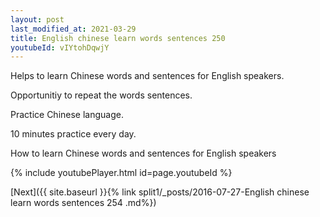 ```yaml
---
layout: post
last_modified_at: 2021-03-29
title: English chinese learn words sentences 250 
youtubeId: vIYtohDqwjY
---
```

 
 
Helps to learn Chinese words and sentences for English speakers.

Opportunitiy to repeat the words sentences. 

Practice Chinese language. 
 
10 minutes practice every day. 
 
How to learn Chinese words and sentences for English speakers 
 
{% include youtubePlayer.html id=page.youtubeId %}
 
 
[Next]({{ site.baseurl }}{% link  split1/_posts/2016-07-27-English chinese learn words sentences 254 .md%})
 
